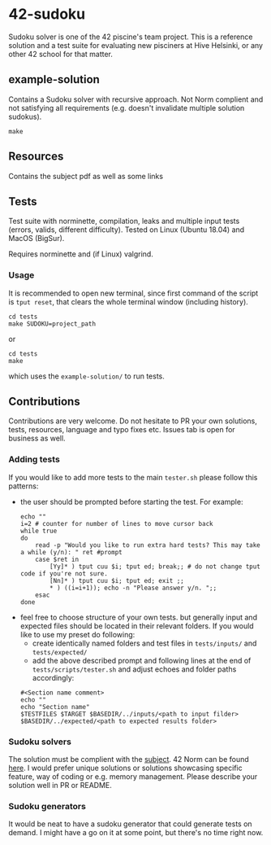 # 42-sudoku
Sudoku solver is one of the 42 piscine's team project. This is a reference solution and a test suite for evaluating new pisciners at Hive Helsinki, or any other 42 school for that matter.

## example-solution
Contains a Sudoku solver with recursive approach. Not Norm complient and not satisfying all requirements (e.g. doesn't invalidate multiple solution sudokus).


```
make
```

## Resources
Contains the subject pdf as well as some links

## Tests
Test suite with norminette, compilation, leaks and multiple input tests (errors, valids, different difficulty). Tested on Linux (Ubuntu 18.04) and MacOS (BigSur).

Requires norminette and (if Linux) valgrind.

### Usage
It is recommended to open new terminal, since first command of the script is `tput reset`, that clears the whole terminal window (including history).

```
cd tests
make SUDOKU=project_path
```

or

```
cd tests
make
```
which uses the `example-solution/` to run tests.


## Contributions

Contributions are very welcome. Do not hesitate to PR your own solutions, tests, resources, language and typo fixes etc. Issues tab is open for business as well.

### Adding tests
If you would like to add more tests to the main `tester.sh` please follow this patterns:
- the user should be prompted before starting the test. For example:
	```
	echo ""
	i=2 # counter for number of lines to move cursor back
	while true
	do
		read -p "Would you like to run extra hard tests? This may take a while (y/n): " ret #prompt
		case $ret in
			[Yy]* ) tput cuu $i; tput ed; break;; # do not change tput code if you're not sure.
			[Nn]* ) tput cuu $i; tput ed; exit ;;
			* ) ((i=i+1)); echo -n "Please answer y/n. ";;
		esac
	done
	```
- feel free to choose structure of your own tests. but generally input and expected files should be located in their relevant folders. If you would like to use my preset do following:
	* create identically named folders and test files in `tests/inputs/` and `tests/expected/`
	* add the above described prompt and following lines at the end of `tests/scripts/tester.sh` and adjust echoes and folder paths accordingly:
	```
	#<Section name comment>
	echo ""
	echo "Section name"
	$TESTFILES $TARGET $BASEDIR/../inputs/<path to input filder> $BASEDIR/../expected/<path to expected results folder>
	```
### Sudoku solvers
The solution must be complient with the [subject](/resources/rush01.en.pdf). 42 Norm can be found [here](https://github.com/42School/norminette). I would prefer unique solutions or solutions showcasing specific feature, way of coding or e.g. memory management. Please describe your solution well in PR or README.

### Sudoku generators
It would be neat to have a sudoku generator that could generate tests on demand. I might have a go on it at some point, but there's no time right now.
